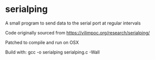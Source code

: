 # serialping
A small program to send data to the serial port at regular intervals

Code originally sourced from https://vilimpoc.org/research/serialping/

Patched to compile and run on OSX

Build with: gcc -o serialping serialping.c -Wall
